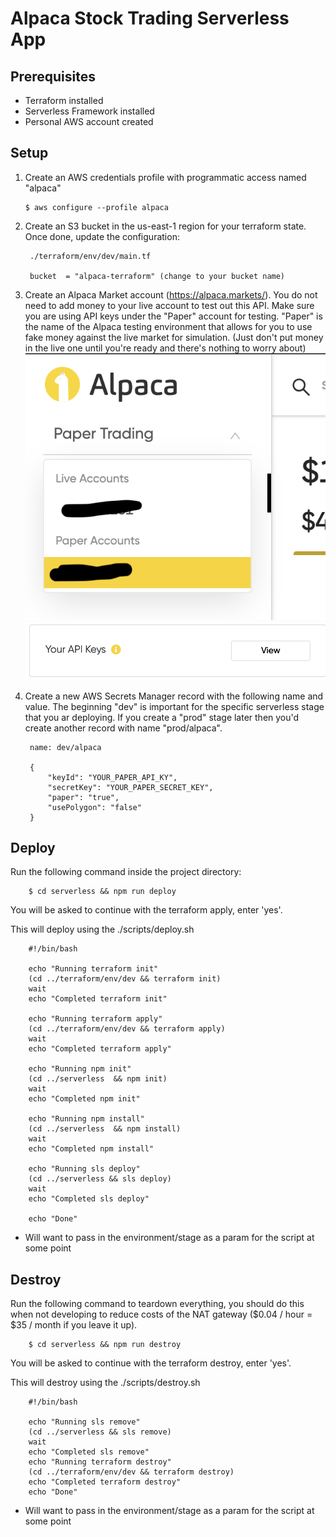# Alpaca Stock Trading Serverless App

## Prerequisites
* Terraform installed
* Serverless Framework installed
* Personal AWS account created

## Setup
1. Create an AWS credentials profile with programmatic access named "alpaca"

       $ aws configure --profile alpaca

1. Create an S3 bucket in the us-east-1 region for your terraform state. Once done, update the configuration: 

        ./terraform/env/dev/main.tf

        bucket  = "alpaca-terraform" (change to your bucket name)

1. Create an Alpaca Market account (https://alpaca.markets/). You do not need to add money to your live account to test out this API. Make sure you are using API keys under the "Paper" account for testing. "Paper" is the name of the Alpaca testing environment that allows for you to use fake money against the live market for simulation. (Just don't put money in the live one until you're ready and there's nothing to worry about)
![picture](./alpaca-paper.png)
![picture](./alpaca-key.png)

1. Create a new AWS Secrets Manager record with the following name and value. The beginning "dev" is important for the specific serverless stage that you ar deploying. If you create a "prod" stage later then you'd create another record with name "prod/alpaca". 

        name: dev/alpaca

        {
            "keyId": "YOUR_PAPER_API_KY",
            "secretKey": "YOUR_PAPER_SECRET_KEY",
            "paper": "true",
            "usePolygon": "false"
        }

## Deploy
Run the following command inside the project directory: 

        $ cd serverless && npm run deploy

You will be asked to continue with the terraform apply, enter 'yes'.

This will deploy using the ./scripts/deploy.sh

        #!/bin/bash

        echo "Running terraform init"
        (cd ../terraform/env/dev && terraform init)
        wait
        echo "Completed terraform init"
        
        echo "Running terraform apply"
        (cd ../terraform/env/dev && terraform apply)
        wait
        echo "Completed terraform apply"

        echo "Running npm init"
        (cd ../serverless  && npm init)
        wait
        echo "Completed npm init"
        
        echo "Running npm install"
        (cd ../serverless  && npm install)
        wait
        echo "Completed npm install"

        echo "Running sls deploy"
        (cd ../serverless && sls deploy)
        wait
        echo "Completed sls deploy"

        echo "Done"

* Will want to pass in the environment/stage as a param for the script at some point

## Destroy
Run the following command to teardown everything, you should do this when not developing to reduce costs of the NAT gateway ($0.04 / hour = $35 / month if you leave it up).

        $ cd serverless && npm run destroy

You will be asked to continue with the terraform destroy, enter 'yes'.

This will destroy using the ./scripts/destroy.sh

        #!/bin/bash

        echo "Running sls remove"
        (cd ../serverless && sls remove)
        wait
        echo "Completed sls remove"
        echo "Running terraform destroy"
        (cd ../terraform/env/dev && terraform destroy)
        echo "Completed terraform destroy"
        echo "Done"

* Will want to pass in the environment/stage as a param for the script at some point